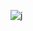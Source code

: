 ![j](https://user-images.githubusercontent.com/26377607/196621743-5533bbaf-4a34-4361-82af-4c21166515c4.png)
